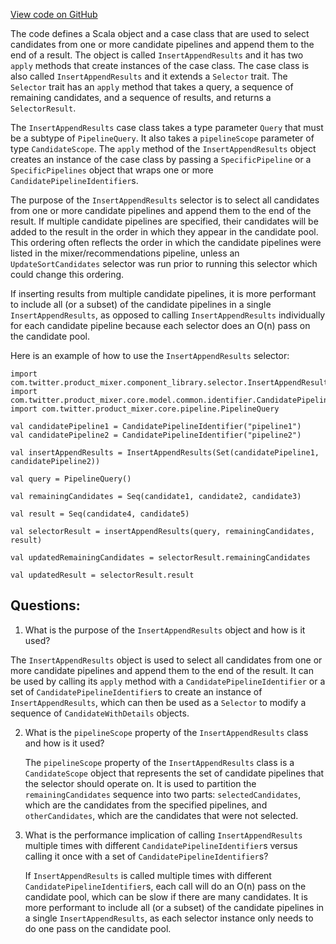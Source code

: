[View code on GitHub](https://github.com/misbahsy/the-algorithm/product-mixer/component-library/src/main/scala/com/twitter/product_mixer/component_library/selector/InsertAppendResults.scala)

The code defines a Scala object and a case class that are used to select candidates from one or more candidate pipelines and append them to the end of a result. The object is called `InsertAppendResults` and it has two `apply` methods that create instances of the case class. The case class is also called `InsertAppendResults` and it extends a `Selector` trait. The `Selector` trait has an `apply` method that takes a query, a sequence of remaining candidates, and a sequence of results, and returns a `SelectorResult`. 

The `InsertAppendResults` case class takes a type parameter `Query` that must be a subtype of `PipelineQuery`. It also takes a `pipelineScope` parameter of type `CandidateScope`. The `apply` method of the `InsertAppendResults` object creates an instance of the case class by passing a `SpecificPipeline` or a `SpecificPipelines` object that wraps one or more `CandidatePipelineIdentifier`s. 

The purpose of the `InsertAppendResults` selector is to select all candidates from one or more candidate pipelines and append them to the end of the result. If multiple candidate pipelines are specified, their candidates will be added to the result in the order in which they appear in the candidate pool. This ordering often reflects the order in which the candidate pipelines were listed in the mixer/recommendations pipeline, unless an `UpdateSortCandidates` selector was run prior to running this selector which could change this ordering. 

If inserting results from multiple candidate pipelines, it is more performant to include all (or a subset) of the candidate pipelines in a single `InsertAppendResults`, as opposed to calling `InsertAppendResults` individually for each candidate pipeline because each selector does an O(n) pass on the candidate pool. 

Here is an example of how to use the `InsertAppendResults` selector:

```
import com.twitter.product_mixer.component_library.selector.InsertAppendResults
import com.twitter.product_mixer.core.model.common.identifier.CandidatePipelineIdentifier
import com.twitter.product_mixer.core.pipeline.PipelineQuery

val candidatePipeline1 = CandidatePipelineIdentifier("pipeline1")
val candidatePipeline2 = CandidatePipelineIdentifier("pipeline2")

val insertAppendResults = InsertAppendResults(Set(candidatePipeline1, candidatePipeline2))

val query = PipelineQuery()

val remainingCandidates = Seq(candidate1, candidate2, candidate3)

val result = Seq(candidate4, candidate5)

val selectorResult = insertAppendResults(query, remainingCandidates, result)

val updatedRemainingCandidates = selectorResult.remainingCandidates

val updatedResult = selectorResult.result
```
## Questions: 
 1. What is the purpose of the `InsertAppendResults` object and how is it used?
   
   The `InsertAppendResults` object is used to select all candidates from one or more candidate pipelines and append them to the end of the result. It can be used by calling its `apply` method with a `CandidatePipelineIdentifier` or a set of `CandidatePipelineIdentifier`s to create an instance of `InsertAppendResults`, which can then be used as a `Selector` to modify a sequence of `CandidateWithDetails` objects.

2. What is the `pipelineScope` property of the `InsertAppendResults` class and how is it used?
   
   The `pipelineScope` property of the `InsertAppendResults` class is a `CandidateScope` object that represents the set of candidate pipelines that the selector should operate on. It is used to partition the `remainingCandidates` sequence into two parts: `selectedCandidates`, which are the candidates from the specified pipelines, and `otherCandidates`, which are the candidates that were not selected.

3. What is the performance implication of calling `InsertAppendResults` multiple times with different `CandidatePipelineIdentifier`s versus calling it once with a set of `CandidatePipelineIdentifier`s?
   
   If `InsertAppendResults` is called multiple times with different `CandidatePipelineIdentifier`s, each call will do an O(n) pass on the candidate pool, which can be slow if there are many candidates. It is more performant to include all (or a subset) of the candidate pipelines in a single `InsertAppendResults`, as each selector instance only needs to do one pass on the candidate pool.
